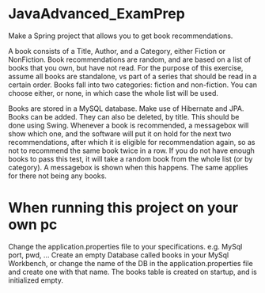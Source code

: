 # JavaAdvanced_ExamPrep

Make a Spring project that allows you to get book recommendations.

A book consists of a Title, Author, and a Category, either Fiction or NonFiction.
Book recommendations are random, and are based on a list of books that you own, but have not read. For the purpose of this exercise, assume all books are standalone, vs part of a series that should be read in a certain order.
Books fall into two categories: fiction and non-fiction. You can choose either, or none, in which case the whole list will be used.

Books are stored in a MySQL database. Make use of Hibernate and JPA.
Books can be added. They can also be deleted, by title. This should be done using Swing.
Whenever a book is recommended, a messagebox will show which one, and the software will put it on hold for the next two recommendations, after which it is eligible for recommendation again, so as not to recommend the same book twice in a row. If you do not have enough books to pass this test, it will take a random book from the whole list (or by category). A messagebox is shown when this happens. The same applies for there not being any books.

# When running this project on your own pc

Change the application.properties file to your specifications. e.g. MySql port, pwd, ...
Create an empty Database called books in your MySql Workbench, or change the name of the DB in the application.properties file and create one with that name.
The books table is created on startup, and is initialized empty.
